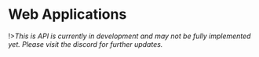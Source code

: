 # Web Applications
!>_This is API is currently in development and may not be fully implemented yet. Please visit the discord for further updates._
